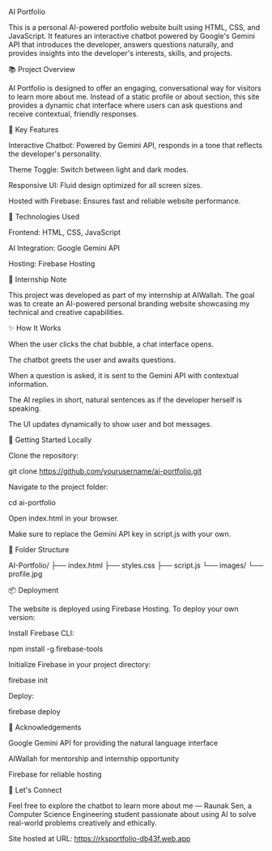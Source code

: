 AI Portfolio

This is a personal AI-powered portfolio website built using HTML, CSS, and JavaScript. It features an interactive chatbot powered by Google's Gemini API that introduces the developer, answers questions naturally, and provides insights into the developer's interests, skills, and projects.

📚 Project Overview

AI Portfolio is designed to offer an engaging, conversational way for visitors to learn more about me. Instead of a static profile or about section, this site provides a dynamic chat interface where users can ask questions and receive contextual, friendly responses.

🌟 Key Features

Interactive Chatbot: Powered by Gemini API, responds in a tone that reflects the developer's personality.

Theme Toggle: Switch between light and dark modes.

Responsive UI: Fluid design optimized for all screen sizes.

Hosted with Firebase: Ensures fast and reliable website performance.

📄 Technologies Used

Frontend: HTML, CSS, JavaScript

AI Integration: Google Gemini API

Hosting: Firebase Hosting

🏦 Internship Note

This project was developed as part of my internship at AIWallah. The goal was to create an AI-powered personal branding website showcasing my technical and creative capabilities.

✨ How It Works

When the user clicks the chat bubble, a chat interface opens.

The chatbot greets the user and awaits questions.

When a question is asked, it is sent to the Gemini API with contextual information.

The AI replies in short, natural sentences as if the developer herself is speaking.

The UI updates dynamically to show user and bot messages.

🚀 Getting Started Locally

Clone the repository:

git clone https://github.com/yourusername/ai-portfolio.git

Navigate to the project folder:

cd ai-portfolio

Open index.html in your browser.

Make sure to replace the Gemini API key in script.js with your own.

📁 Folder Structure

AI-Portfolio/ ├── index.html ├── styles.css ├── script.js └── images/ └── profile.jpg

📦 Deployment

The website is deployed using Firebase Hosting. To deploy your own version:

Install Firebase CLI:

npm install -g firebase-tools

Initialize Firebase in your project directory:

firebase init

Deploy:

firebase deploy

🙏 Acknowledgements

Google Gemini API for providing the natural language interface

AIWallah for mentorship and internship opportunity

Firebase for reliable hosting

🙌 Let's Connect

Feel free to explore the chatbot to learn more about me — Raunak Sen, a Computer Science Engineering student passionate about using AI to solve real-world problems creatively and ethically.

Site hosted at URL: https://rksportfolio-db43f.web.app

